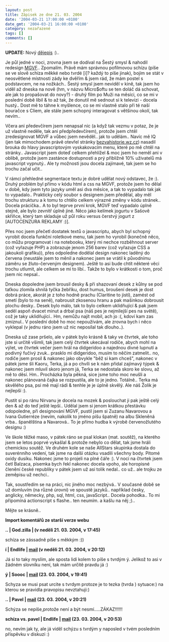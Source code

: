 ```yaml
---
layout: post
title: Zápisek ze dne 21. 03. 2004
date: '2004-03-21 17:00:00 +0100'
date_gmt: '2004-03-21 16:00:00 +0100'
category: nezařazené
tags: []
comments: []
---
```

<p><strong>UPDATE:</strong> Nový <a href="waste/dejepis.doc">dějepis</a> :)..</p>
<p>Je půl jedné v noci, zrovna jsem se dodíval na Šestý smysl &amp; nahodil  redesign <a href="http://mgvforum.wz.cz">MGVF</a>.. Zpomalím. Právě mám správnou  pofilmovou schízu (píše se ve slově schíza měkké nebo tvrdé [i]? každý to píše  jinak), bojím se stát v neosvětlené místnosti zády ke dvěřím &amp; jsem rád,  že mám postel s podstavcem, ne na nožkách.. Šestý smysl jsem neviděl v kině,  tak jsem ho viděl až dneska na nově (hm, v názvu Micro$oftu se ten doláč dá schovat,  ale jak to propašovat do novy?) - druhý film po Muži na měsíci, co se mi v poslední  době líbil &amp; to až tak, že donutil mě sednout si k televizi - docela hustý..  Dost mě to táhne k myšlence, co se mi vlastně stalo při té naší bouračce s Cliem, ale  stále jsem schopný interagovat s většinou okolí, tak nevím..</p>
<p>Včera ani předevčírem jsem nenapsal nic (a když tak vezmu v potaz, že je už  vlastně neděle, tak ani předpředevčírem), protože jsem chtěl zredesignovat MGVF  a vůbec jsem nevěděl.. jak to udělám.. Navíc mě IQ (jen tak mimochodem právě otevřel  stránky <a href="http://bezvahistorie.wz.cz">bezvahistorie.wz.cz</a>) nasadil  brouka do hlavy javascriptovým vyskakovacím menu, které po mě chtěl na stránky..  Javascript jsem doteď celkem přehlížel &amp; moc jsem ho neměl ani v oblibě,  protože jsem zastánce dostupnosti a prý přibližně 10% uživatelů má javascript  vypnutý.. Ale ty možnosti jsou docela zajímavé, tak jsem se ho trochu začal učit..</p>
<p>V rámci přehledné segmentace textu je dobré udělat nový odstavec, že :). Druhý  problém byl přímo v kódu html a css na MGVF, protože jsem ho dělal v době, kdy jsem  tyto jazyky uměl asi dva měsíce, a tak to vypadalo tak jak to vypadalo.. Prakticky  celý soubor s designem jsem předělal, aby měl trochu strukturu a k tomu to chtělo  celkem výrazné změny v kódu stránek.. Docela prácička.. A to byl teprve první  krok, MGVF teď vypadalo úplně stejně, ale bylo zevnitř úplně jiné. Něco jako  kelímek jogurtu v Sašově skříňce, který tam skladuje už půl roku versus čerstvý  jogurt z [AUTOCENZURA REKLAMY :)].</p>
<p>Přes noc jsem přečetl dostatek textů o javascriptu, abych byl schopný vyrobit  docela funkční roletkové menu, tak jsem ho vyrobil (konečně něco, co můžu programovat  i na notebooku, který mi nechce rozběhnout server (což vyřazuje PHP) a zobrazuje  jenom 256 barev (což vyřazuje CSS a jakoukoli grafiku)), přes odpoledne dodělal design  nakonec laděný do červena (neustále jsem to měnil a nakonec jsem se vrátil k  původnímu záměru se žluto-červeným designem). Ještě to asi bude chtít některé věci  trochu utlumit, ale celkem se mi to líbí.. Takže to bylo v krátkosti o tom, proč  jsem nic nepsal..</p>
<p>Dneska dopoledne jsem brousil desky &amp; při shazovaní desek z kůlny se pod  taťkou zlomila shnilá tyčka žebříku, dost humus, broušení desek je dost dobrá práce,  akorát je z toho hodně prachu (Claritine to jistí), zamést od smetí (bylo to na seně),  nabrousit zkosenou hranu a pak mašinkou dobrousit plochu desky.. Desek bylo málo,  tak to bylo celkem uklidňující &amp; pak jsem seděl aspoň dvacet minut a drbal  psa (náš pes je nejmilejší pes na světě), což je taky uklidňující.. Hm, nemůžu najít  mobil, ach jo :(, kdoví kam zas zmiznul.. V poslední době ho moc nepoužívám,  ale zrovna bych i něco vyklepal (v jednu ráno jsem už nic neposílal tak dlouho..).</p>
<p>Dneska už zase pršelo, ale v pátek bylo krásně &amp; taky ve čtvrtek, ale toho jste  si určitě všimli, tak jsem celý čtvrtek ukecával rodiče, abych mohl na výlet,  ve čtvrtek večer jsem hrál na didgeridoo a najednou divné lupnutí a podivný fučivý  zvuk.. prasklo mi didgeridoo, musím to něčím zatmelit.. no, rodiče jsem prosil &amp;  nakonec jako obvykle &quot;běž si kam chceš&quot;, nakonec v pátek jsme šli Kaoru,  Terka, já a po chvíli se k nám přidal zajímavý týpek &amp; nakonec jsem mluvil  skoro jenom já, Terka se nedostala skoro ke slovu, až mě to děsí. Hm.. Procházka byla  pěkná, sice jsme toho moc neušli a nakonec plánovaná čajka se rozpustila,  ale to je jedno. Totálně.. Terka má skvělého psa, psi mě mají rádi &amp; tenhle je  je úplně skvělý. Ale náš Žolik je nejlepší :).</p>
<p>Pustit si po ránu Nirvanu je docela na mozek &amp; poslouchat ji pak ještě celý  den &amp; až do teď ještě lepší.. Udělal jsem si jenom krátkou přestávku odopoledne,  při designování MGVF, pustil jsem si Zuzanu Navarovou a Ivana Gutierréze (nevím, nakolik  to jméno píšu špatně) na albu Skleněná vrba.. španělština a Navarová.. To je přímo hudba k výrobě  červenožlutého designu :)</p>
<p>Ve škole těžké maso, v pátek ráno se psal klokan (mat. soutěž), na kterého  jsem se letos poprvé vykašlal &amp; protože nebylo co dělat, tak jsme hráli  chemickou soutěž. Ve druhém kole se naše AllStars skupinka dostala do suverénního  vedení, tak jsme na další otázku vsadili všechny body. Pitomé oxidy dusíku. Nakonec  jsme to projeli na plné čáře :). V noci na čtvrtek jsem četl Balzaca, písemka bych  řekl nakonec docela vpoho, ale horopisné členění české republiky v pátek jsem  už asi tolik nedal.. co už.. ale trojku ze zeměpisu už nechci..</p>
<p>Tak, soustředím se na práci, nic jiného moc nezbývá.. V současné době se už domluvím  (na různé úrovni) ve spoustě jazyků.. například česky, anglicky, německy, php, sql,  html, css, javaScript.. Docela pohodka.. To mi připomíná actionscript s flashe..  ten neumím. a kašlu na něj ;)..</p>
<p>Mějte se krásně..</p>
<div class="import-komentaru">
<p><strong>Import komentářů ze starší verze webu</strong></p>
<div class="comment">
<p style="font-weight:bold"><span class="compredmet">..</span> | <span class="comname">God.zilla</span> | (v&nbsp;neděli&nbsp;21.&nbsp;03.&nbsp;2004,&nbsp;v&nbsp;17:45)</p>
<p>schíza se zássadně píše s měkkým :)) </p>
</div>
<div class="comment">
<p style="font-weight:bold"><span class="compredmet">í</span> | <span class="comname">Endlife</span> |  <a href="mailto:jan.martinek@post.cz">mail</a> (v&nbsp;neděli&nbsp;21.&nbsp;03.&nbsp;2004,&nbsp;v&nbsp;20:12)</p>
<p>Já si to taky myslím, ale sposta lidí kolem to píše s tvrdým ý. Jelikož to asi v žádném slovníku není, tak mám určitě pravdu já :) </p>
</div>
<div class="comment">
<p style="font-weight:bold"><span class="compredmet">ý</span> | <span class="comname">Soooc</span> |  <a href="mailto:xsoc@post.cz">mail</a> (23.&nbsp;03.&nbsp;2004,&nbsp;v&nbsp;19:41)</p>
<p>Schyza se musi psat urcite s tvrdym protoze je to tezka (tvrda ) sytuace:) na kterou se pravidla pravopisu nevztahuji:) </p>
</div>
<div class="comment">
<p style="font-weight:bold"><span class="compredmet">..</span> | <span class="comname">Pavel</span> |  <a href="mailto:newnamevs@post.cz">mail</a> (23.&nbsp;03.&nbsp;2004,&nbsp;v&nbsp;20:21)</p>
<p>Schýza se nepíše,protože není a být nesmí.....ZÁKAZ!!!!!! </p>
</div>
<div class="comment">
<p style="font-weight:bold"><span class="compredmet">schíza vs. pavel</span> | <span class="comname">Endlife</span> |  <a href="mailto:jan.martinek@post.cz">mail</a> (23.&nbsp;03.&nbsp;2004,&nbsp;v&nbsp;20:53)</p>
<p>no, nevím jak ty, ale já viděl schýzu s tvrdým y naposled v tvém posledním příspěvku v diskuzi :) </p>
</div>
</div>
